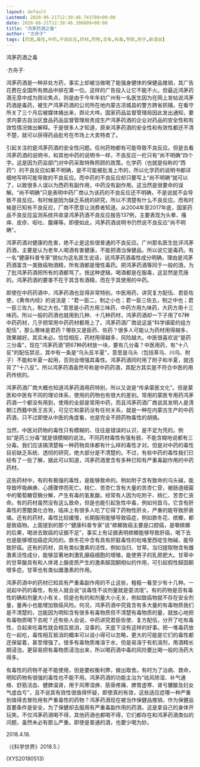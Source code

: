 ```yaml
---
layout: default
Lastmod: 2020-06-21T12:39:48.743780+00:00
date: 2020-06-21T12:39:46.396809+00:00
title: "鸿茅药酒之毒"
author: "方舟子"
tags: [药酒,毒性,中药,不良反应,药材,药物,含有,有毒,导致,附子,新语丝]
---
```


鸿茅药酒之毒

·方舟子·

鸿茅药酒是一种非处方药，事实上却被当做喝了能强身健体的保健品推销，其广告花费在全国所有商品中排在第一位。这样的广告投入让它不能不火。但最近鸿茅药酒无意中成为舆论焦点，则是由于今年年初广州有一名医生因为在网上发帖说鸿茅药酒是毒药，被生产鸿茅药酒的公司所在地内蒙古凉城县的警方跨省抓捕，在看守所关了三个月后被媒体捅出来，舆论大哗。国家药品监督管理局因此发出通知，要求内蒙古自治区食品药品监督管理局责成生产鸿茅药酒的企业对药品的安全性和有效性情况做出解释。于是很多人才知道，原来鸿茅药酒的安全性和有效性都还不清不楚，就可以获得药品批号在市场上大卖特卖了。

引起关注的是鸿茅药酒的安全性问题。任何药物都有可能导致不良反应。但是去看鸿茅药酒的说明书，和其他中药的说明书一样，不良反应一栏只有“尚不明确”四个字。这是因为药监部门对中药采取特殊照顾的政策。化学药（也就是俗称的“西药”）的不良反应如果不明确，是不可能被批准上市的，所以化学药的说明书都详细地写明可能导致的不良反应。而中药的不良反应却只要写上“尚不明确”就可以了，以致很多人误以为西药有副作用，中药没有副作用。这当然是很要命的误解。“尚不明确”只是表明中药厂商认为该药的不良反应还不明确，不是说就不会导致不良反应。有时候是因为缺乏系统的研究，所以不清楚有什么不良反应。而有时候是已知有不良反应，厂商不愿意让消费者知道。从2004年至2017年底，国家药品不良反应监测系统共收录鸿茅药酒不良反应报告137例，主要表现为头晕、瘙痒、皮疹、呕吐、腹痛等。即便如此，鸿茅药酒说明书仍然说不良反应“尚不明确”。

鸿茅药酒对健康的危害，绝不止是这些很普通的不良反应。广州那名医生批评鸿茅药酒，主要是认为老年人喝酒有害健康，不能把酒当保健品，所以说它是毒药。有一名“健康科普专家”貌似为这名医生说话，说鸿茅药酒毒性成分明确，理由是鸿茅药酒富含一类致癌物酒精，所有酒都是慢性毒药。把鸿茅药酒等同于一般的酒，为了批鸿茅药酒把所有的酒都骂了。按这种逻辑，喝酒都是在服毒，这显然是荒唐的。鸿茅药酒的要害不在于其含有酒精，而在于其使用的中药。

即使在中药药酒中，鸿茅药酒也显得非常特别。中医用药，讲究复方配伍、君臣佐使，《黄帝内经》的说法是：“君一臣二，制之小也；君一臣三佐五，制之中也；君一臣三佐九，制之大也。”意思是小药方用三味药，中药方用九味药，大药方用十三味药。所以一般的药酒也就用到几种、十几种药材，鸿茅药酒却一下子用了67种中药药材，几乎把常用中药药材都用上了。鸿茅药酒厂商说这是“科学缜密的组方配伍”，那么哪味是君药？哪些又是臣药、佐药？很多人可能认为药材用得越多，效果越好。其实未必。恰恰相反，药材用得越多，风险越大。中医很喜欢说“是药三分毒”，现在“鸿茅药酒”把67种药材放一块，要有几分毒？中医用药，有“十八反”的配伍禁忌，其中有一条是“乌头反半夏”，意思是乌头（包括草乌、川乌、附子）不能和半夏一起用，否则会增强其毒性。鸿茅药酒同时用了附子和半夏，就违背了“十八反”。所以鸿茅药酒虽然号称是中药药酒，其配方其实是不符合中医的用药传统的。

鸿茅药酒厂商大概也知道鸿茅药酒用药特别，所以又说是“传承蒙医文化”。但是蒙医和中医有不同的理论体系，使用的药物也有很大的差别。常用的蒙医专用药鸿茅药酒一个都没有用到，使用的全部是常用中药，而且鸿茅药酒厂商说其发明人是清朝江西籍中医王吉天，可见它和蒙药没有任何关系，就是一种在内蒙古生产的中药药酒，只不过即使从中医的角度看，也是完全不顾药物毒性的胡搞。

当然，中医对药物的毒性只有模糊的、往往是错误的认识，是不足为凭的。例如“是药三分毒”就是很模糊的说法。不同药材毒性有强有弱，不能含糊地说都有三分毒。我们应该搞清楚每一种药物具体都有什么样的毒性才对。但是对中药的毒性目前缺乏系统、透彻的研究，绝大部分是不清楚的。不过，有些中药的毒性我们已经有了一些了解，据此可以知道，鸿茅药酒里含有多种已知有严重毒副作用的中药药材。

这些药材中，有的有极强的毒性，是能够致命的。例如附子含有致命的乌头碱，能导致呼吸麻痹、心搏骤停而死亡。桃仁、苦杏仁含有大量的苦杏仁苷，被肠道细菌中的葡萄糖苷酶分解，产生有毒的氢氰酸。经常有人因为吃附子、桃仁、苦杏仁丧命。有的药材虽然没有这么致命，但是也能引起急性中毒，例如何首乌，它含有肝毒性的蒽醌类化合物，临床上有很多人吃了它得了药物性肝炎，严重的能导致肝衰竭。还有的药材，毒性比较缓慢，长期服用能够导致癌症，例如款冬花、槟榔，都是致癌物。上面提到的那个“健康科普专家”说“槟榔致癌主要是口腔癌，是嚼槟榔的后果，喝进去致癌的证据不足”，事实上有证据表明槟榔能够导致肝癌，喝下去也是能够增加癌症风险的。款冬花中含有具有肝脏毒性的吡咯里西啶生物碱，能导致肝癌。还有的药材，具有类似激素的活性，例如当归、甘草。当归提取物含有雌激素活性成分，能够显著地刺激乳腺癌细胞的增殖，能使男子的乳房肥大。甘草中的甘草酸具有和人体肾上腺皮质产生的激素醛固酮相似的作用，可引起假性醛固酮增多症。甘草也有类似雌激素的作用。

鸿茅药酒中的药材已知具有严重毒副作用的不止这些，粗粗一看至少有十几种。一说起中药的毒性，有些人就会说“谈毒性不谈剂量就是耍流氓”。有的药物是否有毒性的确和剂量大小有关，但是也有的和剂量大小无关，例如致癌物就不存在安全剂量，量再小也能增加致癌风险。何况，鸿茅药酒中究竟含有多大量的有毒物质我们是不清楚的，岂能因为明知含有很多有毒物质但不清楚有毒物质的量，就放心地把有毒物质喝下去呢？还有些人会说，中药讲究君臣佐使、复方配伍，分开了吃有毒性，合起来吃毒性就会相互抵消，没事的。天底下没有这样的好事。把一堆毒药放在一起吃，毒性相互抵消的概率可以说小得可以忽略，更大的可能是它们的毒性都还保留着，甚至增强了。很多有毒物质难溶于水，但是易溶于有机溶剂，用酒精长期浸泡，更容易把有毒物质浸泡出来，所以喝药酒中毒的风险要比喝一般的汤药大得多。

有毒性的药物不是不能使用，但是要权衡利弊，做出取舍。有时为了治病、救命，明知药物有很强的毒性也不能不用。鸿茅药酒的功能主治为“祛风除湿、补气通络、舒筋活血、健脾温肾，用于风寒湿痹、筋骨疼痛、脾胃虚寒、肾亏腰酸及妇女气虚血亏”，且不说其有效性很值得怀疑，即使真的有效，这些适应症哪一种严重到值得去冒险用有严重毒性的药物？鸿茅药酒现在被当作保健品推销，作为保健品首要条件是安全，为了保健却去服用有严重毒副作用的药酒，这是拿自己的身体开玩笑。不仅鸿茅药酒喝不得，其他药酒也都喝不得，它们都存在和鸿茅药酒类似的问题，虽然未必有那么严重。即使是普通的酒，也要少喝为妙。

2018.4.18.

（《科学世界》2018.5.）

(XYS20180513)

